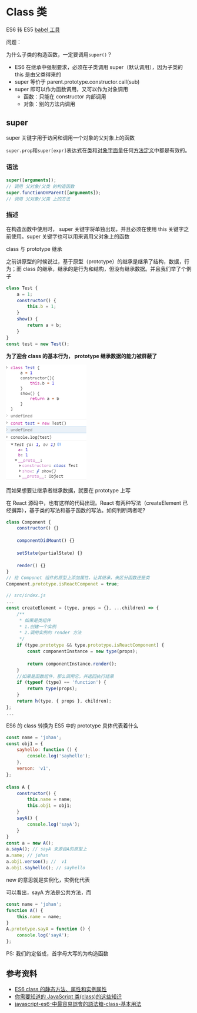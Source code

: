 # Class 类

ES6 转 ES5 [babel 工具](https://babeljs.io/repl/#?browsers=&build=&builtIns=false&corejs=3.21&spec=false&loose=false&code_lz=Q&debug=false&forceAllTransforms=false&shippedProposals=false&circleciRepo=&evaluate=true&fileSize=false&timeTravel=false&sourceType=module&lineWrap=false&presets=es2015%2Creact%2Cstage-2&prettier=false&targets=&version=7.17.6&externalPlugins=&assumptions=%7B%7D)

问题：

为什么子类的构造函数，一定要调用`super()`？

-   ES6 在继承中强制要求，必须在子类调用 super（默认调用），因为子类的 this 是由父类得来的
-   super 等价于 parent.prototype.constructor.call(sub)
-   super 即可以作为函数调用，又可以作为对象调用
    -   函数：只能在 constructor 内部调用
    -   对象：别的方法内调用

## super

super 关键字用于访问和调用一个对象的父对象上的函数

`super.prop`和`super[expr]`表达式在[类](https://developer.mozilla.org/en-US/docs/Web/JavaScript/Reference/Classes)和[对象字面量](https://developer.mozilla.org/en-US/docs/Web/JavaScript/Reference/Operators/Object_initializer)任何[方法定义](https://developer.mozilla.org/en-US/docs/Web/JavaScript/Reference/Functions/Method_definitions)中都是有效的。

### 语法

```javascript
super([arguments]);
// 调用 父对象/父类 的构造函数
super.functionOnParent([arguments]);
// 调用 父对象/父类 上的方法
```

### 描述

在构造函数中使用时， super 关键字将单独出现，并且必须在使用 this 关键字之前使用。super 关键字也可以用来调用父对象上的函数

class 与 prototype 继承

之前讲原型的时候说过，基于原型（prototype）的继承是继承了结构，数据，行为；而 class 的继承，继承的是行为和结构，但没有继承数据。并且我们举了个例子

```javascript
class Test {
    a = 1;
    constructor() {
        this.b = 1;
    }
    show() {
        return a + b;
    }
}
const test = new Test();
```

**为了迎合 class 的基本行为， prototype 继承数据的能力被屏蔽了**

![prototype屏蔽继承数据能力迎合class](../public/images/JavaScript/prototype屏蔽继承数据能力迎合class.png)

而如果想要让继承者继承数据，就要在 prototype 上写

在 React 源码中，也有这样的代码出现。React 有两种写法（createElement 已经摒弃），基于类的写法和基于函数的写法。如何判断两者呢?

```javascript
class Component {
    constructor() {}

    componentDidMount() {}

    setState(partialState) {}

    render() {}
}
// 给 Componet 组件的原型上添加属性，让其继承，来区分函数还是类
Component.prototype.isReactComponet = true;
```

```javascript
// src/index.js
...
const createElement = (type, props = {}, ...children) => {
    /**
     * 如果是类组件
     * 1.创建一个实例
     * 2.调用实例的 render 方法
     */
    if (type.prototype && type.prototype.isReactComponent) {
        const componentInstance = new type(props);

        return componentInstance.render();
    }
    //如果是函数组件，那么调用它，并返回执行结果
    if (typeof (type) == 'function') {
        return type(props);
    }
    return h(type, { props }, children);
};
...
```

ES6 的 class 转换为 ES5 中的 prototype 具体代表着什么

```javascript
const name = 'johan';
const obj1 = {
    sayhello: function () {
        console.log('sayhello');
    },
    verson: 'v1',
};

class A {
    constructor() {
        this.name = name;
        this.obj1 = obj1;
    }
    sayA() {
        console.log('sayA');
    }
}
const a = new A();
a.sayA(); // sayA 来源自A的原型上
a.name; // johan
a.obj1.verson(); //  v1
a.obj1.sayhello(); // sayhello
```

new 的意思就是实例化，实例化代表

可以看出，sayA 方法是公共方法，而

```javascript
const name = 'johan';
function A() {
    this.name = name;
}
A.prototype.sayA = function () {
    console.log('sayA');
};
```

PS: 我们约定俗成，首字母大写的为构造函数

## 参考资料

-   [ES6 class 的静态方法、属性和实例属性](https://blog.csdn.net/qq_30100043/article/details/53542966)
-   [你需要知道的 JavaScript 类(class)的这些知识](https://segmentfault.com/a/1190000021285915)
-   [javascript-es6-中最容易誤會的語法糖-class-基本用法](https://medium.com/enjoy-life-enjoy-coding/javascript-es6-%E4%B8%AD%E6%9C%80%E5%AE%B9%E6%98%93%E8%AA%A4%E6%9C%83%E7%9A%84%E8%AA%9E%E6%B3%95%E7%B3%96-class-%E5%9F%BA%E6%9C%AC%E7%94%A8%E6%B3%95-23e4a4a5e8ed)
